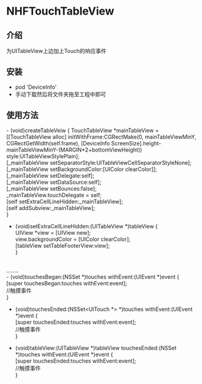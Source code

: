 # NHFTouchTableView
<h2>介绍</h2>
<p>为UITableView上边加上Touch的响应事件</p>
<h2>安装</h2>
<ul>
<li>pod 'DeviceInfo'</li>
<li>手动下载然后将文件夹拖至工程中即可</li>
</ul>

<h2>使用方法</h2>
- (void)createTableVeiw {
    TouchTableView *mainTableView = [[TouchTableView alloc] initWithFrame:CGRectMake(0, mainTableViewMinY, CGRectGetWidth(self.frame), [DeviceInfo ScreenSize].height- mainTableViewMinY-(MARGIN*2+bottomViewHeight)) style:UITableViewStylePlain];</br>
    [_mainTableView setSeparatorStyle:UITableViewCellSeparatorStyleNone];</br>
    [_mainTableView setBackgroundColor:[UIColor clearColor]];</br>
    [_mainTableView setDelegate:self];</br>
    [_mainTableView setDataSource:self];</br>
    [_mainTableView setBounces:false];</br>
    _mainTableView.touchDelegate = self;</br>
    [self setExtraCellLineHidden:_mainTableView];</br>
    [self addSubview:_mainTableView];</br>
}
    
- (void)setExtraCellLineHidden:(UITableView *)tableView {</br>
    UIView *view = [UIView new];</br>
    view.backgroundColor = [UIColor clearColor];</br>
    [tableView setTableFooterView:view];</br>
  }</br>
</br>
........
</br>
- (void)touchesBegan:(NSSet<UITouch *> *)touches withEvent:(UIEvent *)event {</br>
    [super touchesBegan:touches withEvent:event];</br>
    //触摸事件</br>
}</br>

- (void)touchesEnded:(NSSet<UITouch *> *)touches withEvent:(UIEvent *)event {</br>
    [super touchesEnded:touches withEvent:event];</br>
    //触摸事件</br>
}</br>

- (void)tableView:(UITableView *)tableView touchesEnded:(NSSet *)touches withEvent:(UIEvent *)event {</br>
    [super touchesEnded:touches withEvent:event];</br>
    //触摸事件</br>
}</br>
